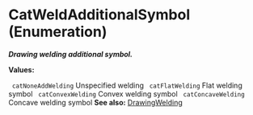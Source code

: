 # CatWeldAdditionalSymbol (Enumeration)

**_Drawing welding additional symbol._**

**Values:**

` catNoneAddWelding`      Unspecified welding
` catFlatWelding`      Flat welding symbol
` catConvexWelding`      Convex welding symbol
` catConcaveWelding`      Concave welding symbol
**See also:**      [DrawingWelding](../DraftingInterfaces/interface_DrawingWelding_41792.md)